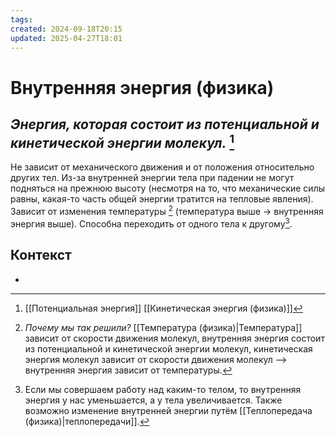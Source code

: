 ```yaml
---
tags: 
created: 2024-09-18T20:15
updated: 2025-04-27T18:01
---
```

# Внутренняя энергия (физика)

## ***Энергия, которая состоит из потенциальной и кинетической энергии молекул.*** [^5]
Не зависит от механического движения и от положения относительно других тел.
Из-за внутренней энергии тела при падении не могут подняться на прежнюю высоту (несмотря на то, что механические силы равны, какая-то часть общей энергии тратится на тепловые явления).
Зависит от изменения температуры [^6] (температура выше → внутренняя энергия выше).
Способна переходить от одного тела к другому[^7].


## Контекст
- 

[^6]: *Почему мы так решили?* 
[[Температура (физика)|Температура]] зависит от скорости движения молекул, внутренняя энергия состоит из потенциальной и кинетической энергии молекул, кинетическая энергия молекул зависит от скорости движения молекул –> внутренняя энергия зависит от температуры. 
[^5]: [[Потенциальная энергия]]
[[Кинетическая энергия (физика)]]
[^7]: Если мы совершаем работу над каким-то телом, то внутренняя энергия у нас уменьшается, а у тела увеличивается. Также возможно изменение внутренней энергии путём [[Теплопередача (физика)|теплопередачи]].